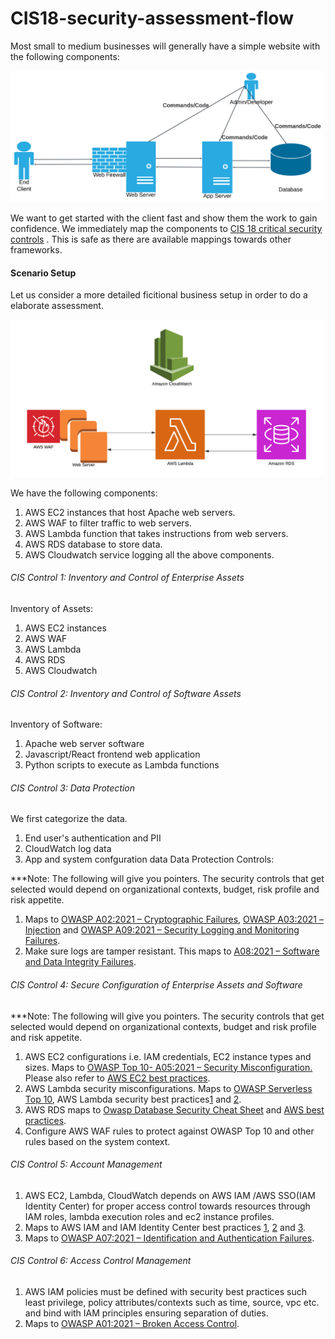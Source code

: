 # CIS18-security-assessment-flow
Most small to medium businesses will generally have a simple website with the following components:

<img src="images/small-business-web.png" alt="Lucidchart Diagram" width="500"/>

We want to get started with the client fast and show them the work to gain confidence. We immediately map the components to <a href="https://www.cisecurity.org/controls/cis-controls-list" target="_blank">CIS 18 critical security controls</a> . This is safe as there are available mappings towards other frameworks.

#### Scenario Setup
Let us consider a more detailed ficitional business setup in order to do a elaborate assessment.

<img src="images/small-business-aws.png" alt="Lucidchart Diagram" width="500"/>

We have the following components:
1. AWS EC2 instances that host Apache web servers.
2. AWS WAF to filter traffic to web servers.
3. AWS Lambda function that takes instructions from web servers.
4. AWS RDS database to store data.
5. AWS Cloudwatch service logging all the above components.

###### CIS Control 1: Inventory and Control of Enterprise Assets
Inventory of Assets:
1. AWS EC2 instances
2. AWS WAF
3. AWS Lambda
4. AWS RDS
5. AWS Cloudwatch

###### CIS Control 2: Inventory and Control of Software Assets
Inventory of Software:
1. Apache web server software
2. Javascript/React frontend web application
3. Python scripts to execute as Lambda functions

###### CIS Control 3: Data Protection
We first categorize the data.
1. End user's authentication and PII
2. CloudWatch log data
3. App and system confguration data
Data Protection Controls:

***Note: The following will give you pointers. The security controls that get selected would depend on organizational contexts, budget, risk profile and risk appetite.
1. Maps to [OWASP A02:2021 – Cryptographic Failures](https://owasp.org/Top10/A02_2021-Cryptographic_Failures/), [OWASP A03:2021 – Injection](https://owasp.org/Top10/A03_2021-Injection/) and [OWASP A09:2021 – Security Logging and Monitoring Failures](https://owasp.org/Top10/A09_2021-Security_Logging_and_Monitoring_Failures/).
2. Make sure logs are tamper resistant. This maps to [A08:2021 – Software and Data Integrity Failures](https://owasp.org/Top10/A08_2021-Software_and_Data_Integrity_Failures/).

   
###### CIS Control 4: Secure Configuration of Enterprise Assets and Software
***Note: The following will give you pointers. The security controls that get selected would depend on organizational contexts, budget and risk profile and risk appetite.

1. AWS EC2 configurations i.e. IAM credentials, EC2 instance types and sizes. Maps to <a href="https://owasp.org/Top10/A05_2021-Security_Misconfiguration/" target="_blank">OWASP Top 10- A05:2021 – Security Misconfiguration.</a> Please also refer to [AWS EC2 best practices](https://docs.aws.amazon.com/AWSEC2/latest/UserGuide/ec2-best-practices.html).
2. AWS Lambda security misconfigurations. Maps to [OWASP Serverless Top 10](https://owasp.org/www-project-serverless-top-10/), AWS Lambda security best practices[1](https://docs.aws.amazon.com/lambda/latest/dg/best-practices.html) and [2](https://docs.aws.amazon.com/lambda/latest/dg/lambda-security.html).
3. AWS RDS maps to [Owasp Database Security Cheat Sheet](https://cheatsheetseries.owasp.org/cheatsheets/Database_Security_Cheat_Sheet.html) and [AWS best practices](https://aws.amazon.com/blogs/database/applying-best-practices-for-securing-sensitive-data-in-amazon-rds/).
4. Configure AWS WAF rules to protect against OWASP Top 10 and other rules based on the system context.

###### CIS Control 5: Account Management

1. AWS EC2, Lambda, CloudWatch depends on AWS IAM /AWS SSO(IAM Identity Center) for proper access control towards resources through IAM roles, lambda execution roles and ec2 instance profiles.
2. Maps to AWS IAM and IAM Identity Center best practices [1](https://docs.aws.amazon.com/IAM/latest/UserGuide/best-practices.html), [2](https://aws.amazon.com/iam/resources/best-practices/) and [3](https://aws.amazon.com/iam/resources/best-practices/).
3. Maps to [OWASP A07:2021 – Identification and Authentication Failures](https://owasp.org/Top10/A07_2021-Identification_and_Authentication_Failures/).

###### CIS Control 6: Access Control Management

1. AWS IAM policies must be defined with security best practices such least privilege, policy attributes/contexts such as time, source, vpc etc. and bind with IAM principles ensuring separation of duties.
2. Maps to [OWASP A01:2021 – Broken Access Control](https://owasp.org/Top10/A01_2021-Broken_Access_Control/).
